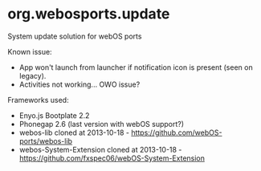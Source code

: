 org.webosports.update
=====================

System update solution for webOS ports

Known issue:
- App won't launch from launcher if notification icon is present (seen on legacy).
- Activities not working... OWO issue?

Frameworks used:
- Enyo.js Bootplate 2.2
- Phonegap 2.6 (last version with webOS support?)
- webos-lib cloned at 2013-10-18 - https://github.com/webOS-ports/webos-lib
- webos-System-Extension cloned at 2013-10-18 - https://github.com/fxspec06/webOS-System-Extension
